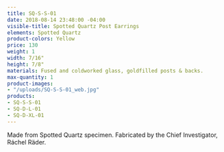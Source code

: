 ```yaml
---
title: SQ-S-S-01
date: 2018-08-14 23:48:00 -04:00
visible-title: Spotted Quartz Post Earrings
elements: Spotted Quartz
product-colors: Yellow
price: 130
weight: 1
width: 7/16"
height: 7/8"
materials: Fused and coldworked glass, goldfilled posts & backs.
max-quantity: 1
product-images:
- "/uploads/SQ-S-S-01_web.jpg"
products:
- SQ-S-S-01
- SQ-D-L-01
- SQ-D-XL-01
---
```


Made from Spotted Quartz specimen. Fabricated by the Chief Investigator, Ráchel Räder.